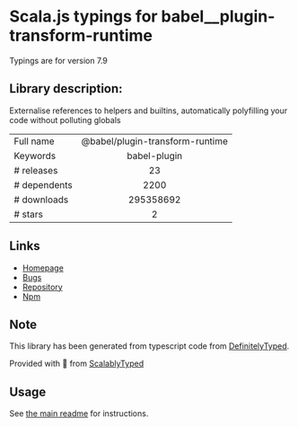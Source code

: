 
# Scala.js typings for babel__plugin-transform-runtime

Typings are for version 7.9

## Library description:
Externalise references to helpers and builtins, automatically polyfilling your code without polluting globals

|                    |                 |
| ------------------ | :-------------: |
| Full name          | @babel/plugin-transform-runtime |
| Keywords           | babel-plugin |
| # releases         | 23 |
| # dependents       | 2200 |
| # downloads        | 295358692 |
| # stars            | 2 |

## Links
- [Homepage](https://github.com/babel/babel#readme)
- [Bugs](https://github.com/babel/babel/issues)
- [Repository](https://github.com/babel/babel)
- [Npm](https://www.npmjs.com/package/%40babel%2Fplugin-transform-runtime)
    


## Note
This library has been generated from typescript code from [DefinitelyTyped](https://definitelytyped.org).

Provided with :purple_heart: from [ScalablyTyped](https://github.com/oyvindberg/ScalablyTyped)

## Usage
See [the main readme](../../readme.md) for instructions.


